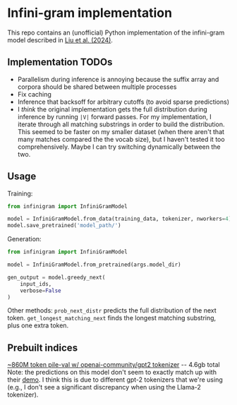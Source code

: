 # Infini-gram implementation
This repo contains an (unofficial) Python implementation of the infini-gram model described in [Liu et al. (2024)](https://arxiv.org/abs/2401.17377).

## Implementation TODOs
* Parallelism during inference is annoying because the suffix array and corpora should be shared between multiple processes
* Fix caching
* Inference that backsoff for arbitrary cutoffs (to avoid sparse predictions)
* I *think* the original implementation gets the full distribution during inference by running `|V|` forward passes. For my implementation, I iterate through all matching substrings in order to build the distribution. This seemed to be faster on my smaller dataset (when there aren't that many matches compared the the vocab size), but I haven't tested it too comprehensively. Maybe I can try switching dynamically between the two.

## Usage
Training:
```python
from infinigram import InfiniGramModel

model = InfiniGramModel.from_data(training_data, tokenizer, nworkers=4)
model.save_pretrained('model_path/')
```

Generation:
```python
from infinigram import InfiniGramModel

model = InfiniGramModel.from_pretrained(args.model_dir)

gen_output = model.greedy_next(
    input_ids,
    verbose=False
)
```

Other methods: `prob_next_distr` predicts the full distribution of the next token. `get_longest_matching_next` finds the longest matching substring, plus one extra token.

## Prebuilt indices
[~860M token pile-val w/ openai-community/gpt2 tokenizer](https://drive.google.com/drive/folders/11WLVso4tMiqUrnERfYGbhl5wCy8WqKsH?usp=sharing) -- 4.6gb total
Note: the predictions on this model don't seem to exactly match up with their [demo](https://huggingface.co/spaces/liujch1998/infini-gram). I think this is due to different gpt-2 tokenizers that we're using (e.g., I don't see a significant discrepancy when using the Llama-2 tokenizer).
